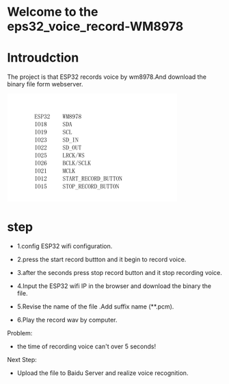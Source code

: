 Welcome to the eps32_voice_record-WM8978
=========================

Introudction
======
The project is that ESP32 records voice by wm8978.And download the binary file form webserver.


![connect](https://raw.githubusercontent.com/donny681/eps32_voice_record-WM8978-/master/DOCUMENT/IO.PNG)

step
======
* 1.config ESP32 wifi configuration.

* 2.press the start record buttton and it begin to record voice.

* 3.after the seconds press stop record button and it stop recording voice.

* 4.Input the ESP32 wifi IP in the browser and download the binary the file.

* 5.Revise the name of the file .Add suffix name (**.pcm).

* 6.Play the record wav by computer.

Problem:
* the time of recording voice can't over 5 seconds!

Next Step:
* Upload the file to Baidu Server and realize voice  recognition.
